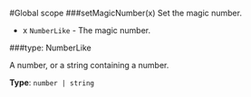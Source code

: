 #Global scope
<a name="setMagicNumber"></a>
###setMagicNumber(x)
Set the magic number.


- x `NumberLike` - The magic number.

<a name="NumberLike"></a>
###type: NumberLike

A number, or a string containing a number.

**Type**: `number | string`  
